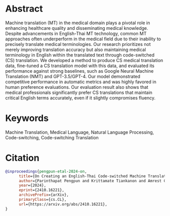 # Abstract

Machine translation (MT) in the medical domain plays a pivotal role in enhancing healthcare quality and disseminating medical knowledge. Despite advancements in English-Thai MT technology, common MT approaches often underperform in the medical field due to their inability to precisely translate medical terminologies. Our research prioritizes not merely improving translation accuracy but also maintaining medical terminology in English within the translated text through code-switched (CS) translation. We developed a method to produce CS medical translation data, fine-tuned a CS translation model with this data, and evaluated its performance against strong baselines, such as Google Neural Machine Translation (NMT) and GPT-3.5/GPT-4. Our model demonstrated competitive performance in automatic metrics and was highly favored in human preference evaluations. Our evaluation result also shows that medical professionals significantly prefer CS translations that maintain critical English terms accurately, even if it slightly compromises fluency.

# Keywords

Machine Translation, Medical Language, Natural Language Processing, Code-switching, Code-switching Translation 

# Citation

```bibtex
@inproceedings{pengpun-etal-2024-on,
      title={On Creating an English-Thai Code-switched Machine Translation in Medical Domain}, 
      author={Parinthapat Pengpun and Krittamate Tiankanon and Amrest Chinkamol and Jiramet Kinchagawat and Pitchaya Chairuengjitjaras and Pasit Supholkhan and Pubordee Aussavavirojekul and Chiraphat Boonnag and Kanyakorn Veerakanjana and Hirunkul Phimsiri and Boonthicha Sae-jia and Nattawach Sataudom and Piyalitt Ittichaiwong and Peerat Limkonchotiwat},
      year={2024},
      eprint={2410.16221},
      archivePrefix={arXiv},
      primaryClass={cs.CL},
      url={https://arxiv.org/abs/2410.16221}, 
}
```
